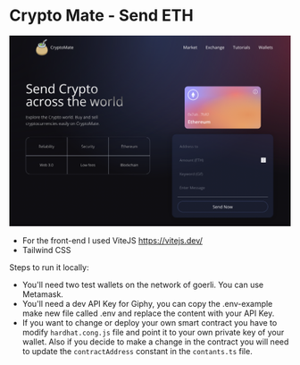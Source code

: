 # Crypto Mate - Send ETH

![Screenshot](/Preview.png)
- For the front-end I used ViteJS https://vitejs.dev/
- Tailwind CSS

Steps to run it locally:
- You'll need two test wallets on the network of goerli. You can use Metamask.
- You'll need a dev API Key for Giphy, you can copy the .env-example make new file called .env and replace the content with your API Key.
- If you want to change or deploy your own smart contract you have to modify `hardhat.cong.js` file and point it to your own private key of your wallet. Also if you decide to make a change in the contract you will need to update the `contractAddress` constant in the `contants.ts` file.